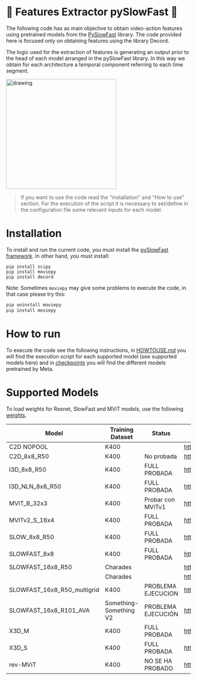 # 🎥 Features Extractor pySlowFast 🎥

The following code has as main objective to obtain video-action features using pretrained models from the [PySlowFast](https://github.com/facebookresearch/SlowFast) library. The code provided here is focused only on obtaining features using the library Decord.

The logic used for the extraction of features is generating an output prior to the head of each model arranged in the pySlowFast library. In this way we obtain for each architecture a temporal component referring to each time segment.

<img src="https://www.mdpi.com/sustainability/sustainability-14-03275/article_deploy/html/images/sustainability-14-03275-g002.png" alt="drawing" width="300" class="center"/>

> If you want to use the code read the "installation" and "How to use" section. For the execution of the script it is necessary to set/define in the configuration file some relevant inputs for each model.

# Installation

To install and run the current code, you must install the [pySlowFast framework](https://github.com/facebookresearch/SlowFast/blob/main/INSTALL.md). In other hand, you must install:

```
pip install scipy
pip install moviepy
pip install decord
```

Note: Sometimes `moviepy` may give some problems to execute the code, in that case please try this:

```cmd
pip uninstall moviepy
pip install moviepy
```

# How to run

To execute the code see the following instructions, in [HOWTOUSE.md](HOWTOUSE.md) you will find the execution script for each supported model (see supported models here) and in [checkpoints](#checkpoints) you will find the different models pretrained by Meta.

# Supported Models

To load weights for Resnet, SlowFast and MViT models, use the following [weights](https://github.com/facebookresearch/SlowFast/blob/main/MODEL_ZOO.md).

| Model                       | Training Dataset       | Status             | Link                                                                                                                                | Filename                           | Commentary |
| --------------------------- | ---------------------- | ------------------ | ----------------------------------------------------------------------------------------------------------------------------------- | ---------------------------------- | ---------- |
| C2D NOPOOL                  | K400                   |                    | https://dl.fbaipublicfiles.com/pyslowfast/model_zoo/kinetics400/C2D_NOPOOL_8x8_R50.pkl                                              | C2D_NOPOOL_8x8_R50.pkl             |            |
| C2D_8x8_R50                 | K400                   | No probada         | https://dl.fbaipublicfiles.com/pyslowfast/model_zoo/ava/pretrain/C2D_8x8_R50.pkl                                                    | C2D_8x8_R50.pkl                    |            |
| I3D_8x8_R50                 | K400                   | FULL PROBADA       | https://dl.fbaipublicfiles.com/pyslowfast/model_zoo/kinetics400/I3D_8x8_R50.pkl                                                     | I3D_NLN_8x8_R50.pkl                |            |
| I3D_NLN_8x8_R50             | K400                   | FULL PROBADA       | https://dl.fbaipublicfiles.com/pyslowfast/model_zoo/kinetics400/I3D_NLN_8x8_R50.pkl                                                 | I3D_NLN_8x8_R50.pkl                |            |
| MVIT_B_32x3                 | K400                   | Probar con MViTv1  | https://drive.google.com/file/d/194gJinVejq6A1FmySNKQ8vAN5-FOY-QL/view?usp=sharing                                                  | k400.pyth                          |            |
| MVITv2_S_16x4               | K400                   | FULL PROBADA       | https://dl.fbaipublicfiles.com/pyslowfast/model_zoo/mvitv2/pysf_video_models/MViTv2_S_16x4_k400_f302660347.pyth                     | MViTv2_S_16x4_k400_f302660347.pyth |            |
| SLOW_8x8_R50                | K400                   | FULL PROBADA       | https://dl.fbaipublicfiles.com/pyslowfast/model_zoo/kinetics400/SLOWONLY_8x8_R50.pkl                                                | SLOWONLY_8x8_R50.pkl               |            |
| SLOWFAST_8x8                | K400                   | FULL PROBADA       | https://dl.fbaipublicfiles.com/pyslowfast/model_zoo/kinetics400/SLOWFAST_8x8_R50.pkl                                                | SLOWFAST_8x8_R50.pkl               |            |
| SLOWFAST_16x8_R50           | Charades               |                    | https://dl.fbaipublicfiles.com/pyslowfast/pyslowfast/model_zoo/multigrid/model_zoo/Charades/SLOWFAST_16x8_R50.pkl                   | SLOWFAST_16x8_R50.pkl              |            |
|                             | Charades               |                    | https://dl.fbaipublicfiles.com/pyslowfast/pyslowfast/model_zoo/multigrid/model_zoo/Charades/SLOWFAST_16x8_R50_multigrid.pkl         |                                    |            |
| SLOWFAST_16x8_R50_multigrid | K400                   | PROBLEMA EJECUCION | https://dl.fbaipublicfiles.com/pyslowfast/pyslowfast/model_zoo/multigrid/model_zoo/Kinetics/SLOWFAST_8x8_R50_stepwise_multigrid.pkl | SLOWFAST_16x8_R50_multigrid.pkl    |            |
| SLOWFAST_16x8_R101_AVA      | Something-Something V2 | PROBLEMA EJECUCIÓN | https://dl.fbaipublicfiles.com/pyslowfast/pyslowfast/model_zoo/multigrid/model_zoo/SSv2/SLOWFAST_16x8_R50_multigrid.pkl             | SLOWFAST_16x8_R101_AVA             |            |
| X3D_M                       | K400                   | FULL PROBADA       | https://dl.fbaipublicfiles.com/pyslowfast/x3d_models/x3d_m.pyth                                                                     | x3d_m.pyth                         |            |
| X3D_S                       | K400                   | FULL PROBADA       | https://dl.fbaipublicfiles.com/pyslowfast/x3d_models/x3d_s.pyth                                                                     | x3d_s.pyth                         |            |
| rev-MViT                    | K400                   | NO SE HA PROBADO   | https://dl.fbaipublicfiles.com/pyslowfast/rev/REV_MVIT_B_16x4.pyth                                                                  | REV_MVIT_B_16x4.pyth               |            |
